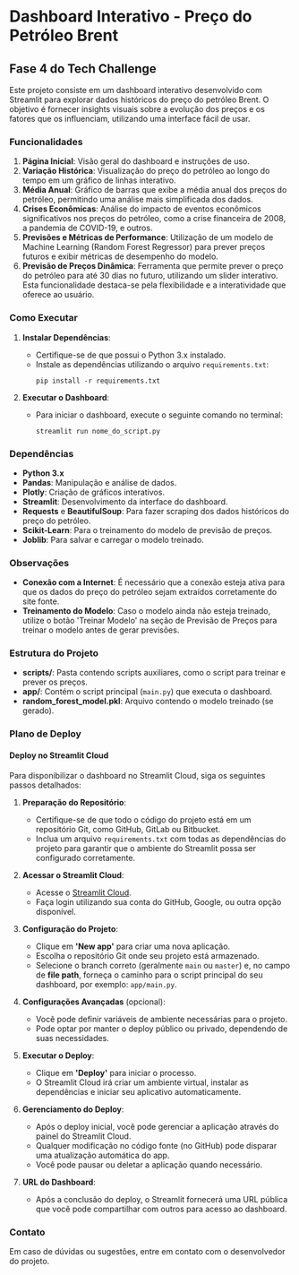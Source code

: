 # Dashboard Interativo - Preço do Petróleo Brent

## Fase 4 do Tech Challenge

Este projeto consiste em um dashboard interativo desenvolvido com Streamlit para explorar dados históricos do preço do petróleo Brent. O objetivo é fornecer insights visuais sobre a evolução dos preços e os fatores que os influenciam, utilizando uma interface fácil de usar.

### Funcionalidades

1. **Página Inicial**: Visão geral do dashboard e instruções de uso.
2. **Variação Histórica**: Visualização do preço do petróleo ao longo do tempo em um gráfico de linhas interativo.
3. **Média Anual**: Gráfico de barras que exibe a média anual dos preços do petróleo, permitindo uma análise mais simplificada dos dados.
4. **Crises Econômicas**: Análise do impacto de eventos econômicos significativos nos preços do petróleo, como a crise financeira de 2008, a pandemia de COVID-19, e outros.
5. **Previsões e Métricas de Performance**: Utilização de um modelo de Machine Learning (Random Forest Regressor) para prever preços futuros e exibir métricas de desempenho do modelo.
6. **Previsão de Preços Dinâmica**: Ferramenta que permite prever o preço do petróleo para até 30 dias no futuro, utilizando um slider interativo. Esta funcionalidade destaca-se pela flexibilidade e a interatividade que oferece ao usuário.


### Como Executar

1. **Instalar Dependências**:
   - Certifique-se de que possui o Python 3.x instalado.
   - Instale as dependências utilizando o arquivo `requirements.txt`:
     ```
     pip install -r requirements.txt
     ```

2. **Executar o Dashboard**:
   - Para iniciar o dashboard, execute o seguinte comando no terminal:
     ```
     streamlit run nome_do_script.py
     ```

### Dependências

- **Python 3.x**
- **Pandas**: Manipulação e análise de dados.
- **Plotly**: Criação de gráficos interativos.
- **Streamlit**: Desenvolvimento da interface do dashboard.
- **Requests** e **BeautifulSoup**: Para fazer scraping dos dados históricos do preço do petróleo.
- **Scikit-Learn**: Para o treinamento do modelo de previsão de preços.
- **Joblib**: Para salvar e carregar o modelo treinado.

### Observações

- **Conexão com a Internet**: É necessário que a conexão esteja ativa para que os dados do preço do petróleo sejam extraídos corretamente do site fonte.
- **Treinamento do Modelo**: Caso o modelo ainda não esteja treinado, utilize o botão 'Treinar Modelo' na seção de Previsão de Preços para treinar o modelo antes de gerar previsões.

### Estrutura do Projeto

- **scripts/**: Pasta contendo scripts auxiliares, como o script para treinar e prever os preços.
- **app/**: Contém o script principal (`main.py`) que executa o dashboard.
- **random_forest_model.pkl**: Arquivo contendo o modelo treinado (se gerado).

### Plano de Deploy

#### Deploy no Streamlit Cloud

Para disponibilizar o dashboard no Streamlit Cloud, siga os seguintes passos detalhados:

1. **Preparação do Repositório**:
   - Certifique-se de que todo o código do projeto está em um repositório Git, como GitHub, GitLab ou Bitbucket.
   - Inclua um arquivo `requirements.txt` com todas as dependências do projeto para garantir que o ambiente do Streamlit possa ser configurado corretamente.

2. **Acessar o Streamlit Cloud**:
   - Acesse o [Streamlit Cloud](https://streamlit.io/cloud).
   - Faça login utilizando sua conta do GitHub, Google, ou outra opção disponível.

3. **Configuração do Projeto**:
   - Clique em **'New app'** para criar uma nova aplicação.
   - Escolha o repositório Git onde seu projeto está armazenado.
   - Selecione o branch correto (geralmente `main` ou `master`) e, no campo de **file path**, forneça o caminho para o script principal do seu dashboard, por exemplo: `app/main.py`.

4. **Configurações Avançadas** (opcional):
   - Você pode definir variáveis de ambiente necessárias para o projeto.
   - Pode optar por manter o deploy público ou privado, dependendo de suas necessidades.

5. **Executar o Deploy**:
   - Clique em **'Deploy'** para iniciar o processo.
   - O Streamlit Cloud irá criar um ambiente virtual, instalar as dependências e iniciar seu aplicativo automaticamente.

6. **Gerenciamento do Deploy**:
   - Após o deploy inicial, você pode gerenciar a aplicação através do painel do Streamlit Cloud.
   - Qualquer modificação no código fonte (no GitHub) pode disparar uma atualização automática do app.
   - Você pode pausar ou deletar a aplicação quando necessário.

7. **URL do Dashboard**:
   - Após a conclusão do deploy, o Streamlit fornecerá uma URL pública que você pode compartilhar com outros para acesso ao dashboard.


### Contato

Em caso de dúvidas ou sugestões, entre em contato com o desenvolvedor do projeto.
